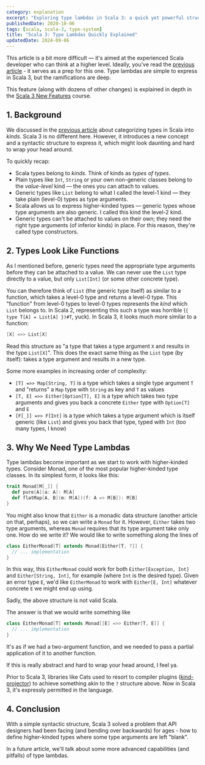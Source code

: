 ```yaml
---
category: explanation
excerpt: "Exploring type lambdas in Scala 3: a quick yet powerful structure that will elevate your high-level thinking"
publishedDate: 2020-10-06
tags: [scala, scala-3, type-system]
title: "Scala 3: Type Lambdas Quickly Explained"
updatedDate: 2024-09-06
---
```


This article is a bit more difficult &mdash; it's aimed at the experienced Scala developer who can think at a higher level. Ideally, you've read the [previous article](https://rockthejvm.com/scala-types-kinds) - it serves as a prep for this one. Type lambdas are simple to express in Scala 3, but the ramifications are deep.

This feature (along with dozens of other changes) is explained in depth in the [Scala 3 New Features](https://rockthejvm.com/courses/scala-3-new-features) course.

## 1. Background

We discussed in the [previous article](/scala-types-kinds) about categorizing types in Scala into _kinds_. Scala 3 is no different here. However, it introduces a new concept and a syntactic structure to express it, which might look daunting and hard to wrap your head around.

To quickly recap:

- Scala types belong to _kinds_. Think of kinds as _types of types_.
- Plain types like `Int`, `String` or your own non-generic classes belong to the _value-level_ kind &mdash; the ones you can attach to values.
- Generic types like `List` belong to what I called the level-1 kind &mdash; they take plain (level-0) types as type arguments.
- Scala allows us to express higher-kinded types &mdash; generic types whose type arguments are also generic. I called this kind the level-2 kind.
- Generic types can't be attached to values on their own; they need the right type arguments (of inferior kinds) in place. For this reason, they're called type constructors.

## 2. Types Look Like Functions

As I mentioned before, generic types need the appropriate type arguments before they can be attached to a value. We can never use the `List` type directly to a value, but only `List[Int]` (or some other concrete type).

You can therefore think of `List` (the generic type itself) as similar to a function, which takes a level-0 type and returns a level-0 type. This "function" from level-0 types to level-0 types represents the _kind_ which `List` belongs to. In Scala 2, representing this such a type was horrible (`{ type T[A] = List[A] })#T`, yuck). In Scala 3, it looks much more similar to a function:

```scala
[X] =>> List[X]
```

Read this structure as "a type that takes a type argument `X` and results in the type `List[X]`". This does the exact same thing as the `List` type (by itself): takes a type argument and results in a new type.

Some more examples in increasing order of complexity:

- `[T] =>> Map[String, T]` is a type which takes a single type argument `T` and "returns" a `Map` type with `String` as key and `T` as values
- `[T, E] =>> Either[Option[T], E]` is a type which takes two type arguments and gives you back a concrete `Either` type with `Option[T]` and `E`
- `[F[_]] =>> F[Int]` is a type which takes a type argument which is itself generic (like `List`) and gives you back that type, typed with `Int` (too many types, I know)

## 3. Why We Need Type Lambdas

Type lambdas become important as we start to work with higher-kinded types. Consider Monad, one of the most popular higher-kinded type classes. In its simplest form, it looks like this:

```scala
trait Monad[M[_]] {
  def pure[A](a: A): M[A]
  def flatMap[A, B](m: M[A])(f: A => M[B]): M[B]
}
```

You might also know that `Either` is a monadic data structure (another article on that, perhaps), so we can write a `Monad` for it. However, `Either` takes two type arguments, whereas `Monad` requires that its type argument take only one. How do we write it? We would like to write something along the lines of

```scala
class EitherMonad[T] extends Monad[Either[T, ?]] {
  // ... implementation
}
```

In this way, this `EitherMonad` could work for both `Either[Exception, Int]` and `Either[String, Int]`, for example (where `Int` is the desired type). Given an error type `E`, we'd like `EitherMonad` to work with `Either[E, Int]` whatever concrete `E` we might end up using.

Sadly, the above structure is not valid Scala.

The answer is that we would write something like

```scala 3
class EitherMonad[T] extends Monad[[E] =>> Either[T, E]] {
  // ... implementation
}
```

It's as if we had a two-argument function, and we needed to pass a partial application of it to another function.

If this is really abstract and hard to wrap your head around, I feel ya.

Prior to Scala 3, libraries like Cats used to resort to compiler plugins ([kind-projector](https://github.com/typelevel/kind-projector)) to achieve something akin to the `?` structure above. Now in Scala 3, it's expressly permitted in the language.

## 4. Conclusion

With a simple syntactic structure, Scala 3 solved a problem that API designers had been facing (and bending over backwards) for ages - how to define higher-kinded types where some type arguments are left "blank".

In a future article, we'll talk about some more advanced capabilities (and pitfalls) of type lambdas.
